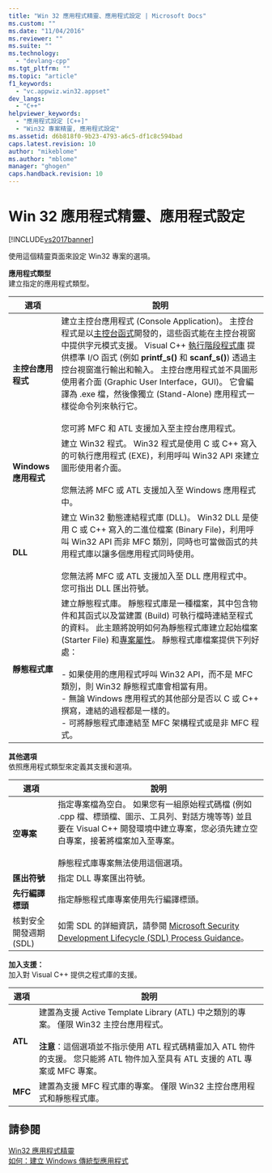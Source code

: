 ```yaml
---
title: "Win 32 應用程式精靈、應用程式設定 | Microsoft Docs"
ms.custom: ""
ms.date: "11/04/2016"
ms.reviewer: ""
ms.suite: ""
ms.technology: 
  - "devlang-cpp"
ms.tgt_pltfrm: ""
ms.topic: "article"
f1_keywords: 
  - "vc.appwiz.win32.appset"
dev_langs: 
  - "C++"
helpviewer_keywords: 
  - "應用程式設定 [C++]"
  - "Win32 專案精靈, 應用程式設定"
ms.assetid: d6b818f0-9b23-4793-a6c5-df1c8c594bad
caps.latest.revision: 10
author: "mikeblome"
ms.author: "mblome"
manager: "ghogen"
caps.handback.revision: 10
---
```

# Win 32 應用程式精靈、應用程式設定
[!INCLUDE[vs2017banner](../assembler/inline/includes/vs2017banner.md)]

使用這個精靈頁面來設定 Win32 專案的選項。  
  
 **應用程式類型**  
 建立指定的應用程式類型。  
  
|選項|說明|  
|--------|--------|  
|**主控台應用程式**|建立主控台應用程式 \(Console Application\)。  主控台程式是以[主控台函式](https://msdn.microsoft.com/en-us/library/ms813137.aspx)開發的，這些函式能在主控台視窗中提供字元模式支援。  Visual C\+\+ [執行階段程式庫](../c-runtime-library/c-run-time-library-reference.md) 提供標準 I\/O 函式 \(例如 **printf\_s\(\)** 和 **scanf\_s\(\)**\) 透過主控台視窗進行輸出和輸入。  主控台應用程式並不具圖形使用者介面 \(Graphic User Interface，GUI\)。  它會編譯為 .exe 檔，然後像獨立 \(Stand\-Alone\) 應用程式一樣從命令列來執行它。<br /><br /> 您可將 MFC 和 ATL 支援加入至主控台應用程式。|  
|**Windows 應用程式**|建立 Win32 程式。  Win32 程式是使用 C 或 C\+\+ 寫入的可執行應用程式 \(EXE\)，利用呼叫 Win32 API 來建立圖形使用者介面。<br /><br /> 您無法將 MFC 或 ATL 支援加入至 Windows 應用程式中。|  
|**DLL**|建立 Win32 動態連結程式庫 \(DLL\)。  Win32 DLL 是使用 C 或 C\+\+ 寫入的二進位檔案 \(Binary File\)，利用呼叫 Win32 API 而非 MFC 類別，同時也可當做函式的共用程式庫以讓多個應用程式同時使用。<br /><br /> 您無法將 MFC 或 ATL 支援加入至 DLL 應用程式中。  您可指出 DLL 匯出符號。|  
|**靜態程式庫**|建立靜態程式庫。  靜態程式庫是一種檔案，其中包含物件和其函式以及當建置 \(Build\) 可執行檔時連結至程式的資料。  此主題將說明如何為靜態程式庫建立起始檔案 \(Starter File\) 和[專案屬性](../ide/property-pages-visual-cpp.md)。  靜態程式庫檔案提供下列好處：<br /><br /> -   如果使用的應用程式呼叫 Win32 API，而不是 MFC 類別，則 Win32 靜態程式庫會相當有用。<br />-   無論 Windows 應用程式的其他部分是否以 C 或 C\+\+ 撰寫，連結的過程都是一樣的。<br />-   可將靜態程式庫連結至 MFC 架構程式或是非 MFC 程式。|  
  
 **其他選項**  
 依照應用程式類型來定義其支援和選項。  
  
|選項|說明|  
|--------|--------|  
|**空專案**|指定專案檔為空白。  如果您有一組原始程式碼檔 \(例如 .cpp 檔、標頭檔、圖示、工具列、對話方塊等等\) 並且要在 Visual C\+\+ 開發環境中建立專案，您必須先建立空白專案，接著將檔案加入至專案。<br /><br /> 靜態程式庫專案無法使用這個選項。|  
|**匯出符號**|指定 DLL 專案匯出符號。|  
|**先行編譯標頭**|指定靜態程式庫專案使用先行編譯標頭。|  
|核對安全開發週期 \(SDL\)|如需 SDL 的詳細資訊，請參閱 [Microsoft Security Development Lifecycle \(SDL\)  Process Guidance](84aed186-1d75-4366-8e61-8d258746bopq)。|  
  
 **加入支援：**  
 加入對 Visual C\+\+ 提供之程式庫的支援。  
  
|選項|說明|  
|--------|--------|  
|**ATL**|建置為支援 Active Template Library \(ATL\) 中之類別的專案。  僅限 Win32 主控台應用程式。<br /><br /> **注意**：這個選項並不指示使用 ATL 程式碼精靈加入 ATL 物件的支援。  您只能將 ATL 物件加入至具有 ATL 支援的 ATL 專案或 MFC 專案。|  
|**MFC**|建置為支援 MFC 程式庫的專案。  僅限 Win32 主控台應用程式和靜態程式庫。|  
  
## 請參閱  
 [Win32 應用程式精靈](../windows/win32-application-wizard.md)   
 [如何：建立 Windows 傳統型應用程式](../Topic/How%20to:%20Create%20a%20Windows%20Desktop%20Application.md)
